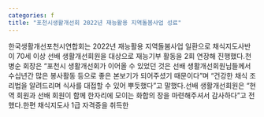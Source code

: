 ```yaml
---
categories: f
title: "포천시생활개선회 2022년 재능활용 지역돌봄사업 성료"
---
```

한국생활개선포천시연합회는 2022년 재능활용 지역돌봄사업 일환으로 채식지도사반이 70세 이상 선배 생활개선회원을 대상으로 재능기부 활동을 2회 연장해 진행했다.천병순 회장은 “포천시 생활개선회가 이어올 수 있었던 것은 선배 생활개선회원님들께서 수십년간 많은 봉사활동 등으로 좋은 본보기가 되어주셨기 때문이다”며 “건강한 채식 조리법을 알려드리며 식사를 대접할 수 있어 뿌듯했다”고 말했다.선배 생활개선회원은 “현역 회원과 선배 회원이 함께 한자리에 모이는 화합의 장을 마련해주셔서 감사하다”고 전했다.한편 채식지도사 1급 자격증을 취득한